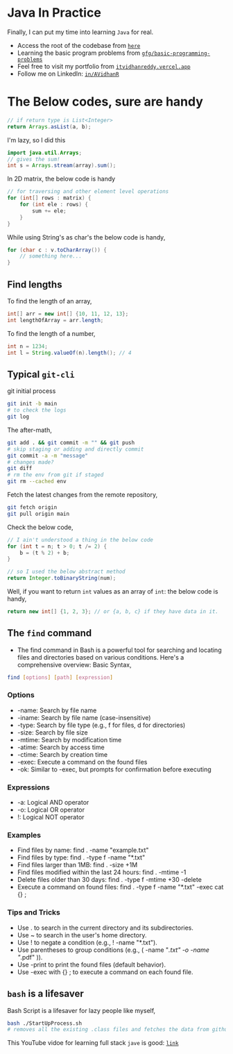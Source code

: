 # Java In Practice
Finally, I can put my time into learning `Java` for real.

- Access the root of the codebase from [`here`](src/main/java/dev/itsvidhanreddy/) 
- Learning the basic program problems from [`gfg/basic-programming-problems`](https://www.geeksforgeeks.org/basic-programming-problems/) 
- Feel free to visit my portfolio from [`itvidhanreddy.vercel.app`](https://itsvidhanreddy.vercel.app) 
- Follow me on LinkedIn: [`in/AVidhanR`](https://linkedin.com/in/AVidhanR) 

# The Below codes, sure are handy
```java
// if return type is List<Integer>
return Arrays.asList(a, b);
```

I'm lazy, so I did this
```java
import java.util.Arrays;
// gives the sum!
int s = Arrays.stream(array).sum();
```

In 2D matrix, the below code is handy
```java
// for traversing and other element level operations
for (int[] rows : matrix) {
    for (int ele : rows) {
        sum += ele;
    }
}
```

While using String's as char's the below code is handy,
```java
for (char c : v.toCharArray()) {
    // something here...    
}
```
## Find lengths
To find the length of an array,
```java
int[] arr = new int[] {10, 11, 12, 13};
int lengthOfArray = arr.length;
```

To find the length of a number,
```java
int n = 1234;
int l = String.valueOf(n).length(); // 4
```

## Typical `git-cli`
git initial process
```bash
git init -b main
# to check the logs
git log
```
The after-math,
```bash
git add . && git commit -m "" && git push
# skip staging or adding and directly commit
git commit -a -m "message"
# changes made?
git diff
# rm the env from git if staged
git rm --cached env
```

Fetch the latest changes from the remote repository,
```bash
git fetch origin
git pull origin main
```

Check the below code,
```java
// I ain't understood a thing in the below code
for (int t = n; t > 0; t /= 2) {
    b = (t % 2) + b;
}

// so I used the below abstract method
return Integer.toBinaryString(num);
```

Well, if you want to return `int` values as an array of `int`: the below code is handy,
```java
return new int[] {1, 2, 3}; // or {a, b, c} if they have data in it.
```

## The `find` command
- The find command in Bash is a powerful tool for searching and locating files and directories based on various conditions. Here's a comprehensive overview:
Basic Syntax,
```bash
find [options] [path] [expression]
```
### Options
- -name: Search by file name
- -iname: Search by file name (case-insensitive)
- -type: Search by file type (e.g., f for files, d for directories)
- -size: Search by file size
- -mtime: Search by modification time
- -atime: Search by access time
- -ctime: Search by creation time
- -exec: Execute a command on the found files
- -ok: Similar to -exec, but prompts for confirmation before executing
### Expressions
- -a: Logical AND operator
- -o: Logical OR operator
- !: Logical NOT operator
### Examples
- Find files by name: find . -name "example.txt"
- Find files by type: find . -type f -name "*.txt"
- Find files larger than 1MB: find . -size +1M
- Find files modified within the last 24 hours: find . -mtime -1
- Delete files older than 30 days: find . -type f -mtime +30 -delete
- Execute a command on found files: find . -type f -name "*.txt" -exec cat {} \;
### Tips and Tricks
- Use . to search in the current directory and its subdirectories.
- Use ~ to search in the user's home directory.
- Use ! to negate a condition (e.g., ! -name "*.txt").
- Use parentheses to group conditions (e.g., ( -name "*.txt" -o -name "*.pdf" )).
- Use -print to print the found files (default behavior).
- Use -exec with {} \; to execute a command on each found file.

## `bash` is a lifesaver 
 Bash Script is a lifesaver for lazy people like myself,
 ```bash
 bash ./StartUpProcess.sh
 # removes all the existing .class files and fetches the data from github on latest changes
 ```
This YouTube vidoe for learning full stack `jave` is good: [`link`](https://youtu.be/4XTsAAHW_Tc?si=fTRuJu1kjPDS6KNX)
